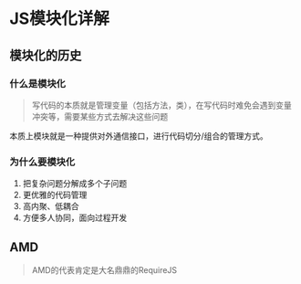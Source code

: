 # JS模块化详解

## 模块化的历史

### 什么是模块化

> 写代码的本质就是管理变量（包括方法，类），在写代码时难免会遇到变量冲突等，需要某些方式去解决这些问题

 本质上模块就是一种提供对外通信接口，进行代码切分/组合的管理方式。   

 ### 为什么要模块化

 1. 把复杂问题分解成多个子问题
 2. 更优雅的代码管理
 3. 高内聚、低耦合
 4. 方便多人协同，面向过程开发 

## AMD

> AMD的代表肯定是大名鼎鼎的RequireJS
